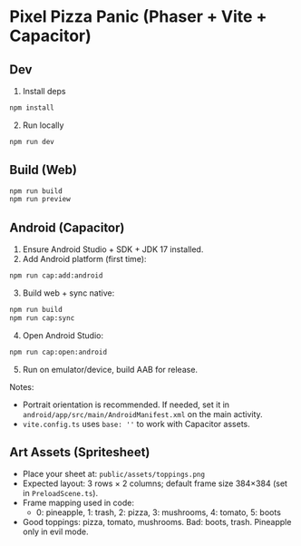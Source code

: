 <!-- Updated: Added instructions for adding a toppings spritesheet in public/assets. -->

# Pixel Pizza Panic (Phaser + Vite + Capacitor)

## Dev
1. Install deps
```bash
npm install
```
2. Run locally
```bash
npm run dev
```

## Build (Web)
```bash
npm run build
npm run preview
```

## Android (Capacitor)
1. Ensure Android Studio + SDK + JDK 17 installed.
2. Add Android platform (first time):
```bash
npm run cap:add:android
```
3. Build web + sync native:
```bash
npm run build
npm run cap:sync
```
4. Open Android Studio:
```bash
npm run cap:open:android
```
5. Run on emulator/device, build AAB for release.

Notes:
- Portrait orientation is recommended. If needed, set it in `android/app/src/main/AndroidManifest.xml` on the main activity.
- `vite.config.ts` uses `base: ''` to work with Capacitor assets.

## Art Assets (Spritesheet)
- Place your sheet at: `public/assets/toppings.png`
- Expected layout: 3 rows × 2 columns; default frame size 384×384 (set in `PreloadScene.ts`).
- Frame mapping used in code:
  - 0: pineapple, 1: trash, 2: pizza, 3: mushrooms, 4: tomato, 5: boots
- Good toppings: pizza, tomato, mushrooms. Bad: boots, trash. Pineapple only in evil mode.






